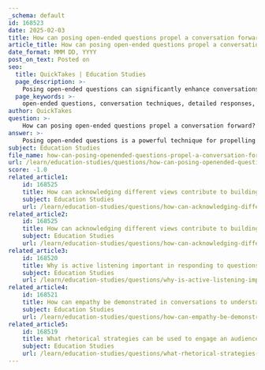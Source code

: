 ```yaml
---
_schema: default
id: 168523
date: 2025-02-03
title: How can posing open-ended questions propel a conversation forward?
article_title: How can posing open-ended questions propel a conversation forward?
date_format: MMM DD, YYYY
post_on_text: Posted on
seo:
  title: QuickTakes | Education Studies
  page_description: >-
    Posing open-ended questions can significantly enhance conversations by encouraging detailed responses, fostering the exploration of ideas, promoting engagement, and facilitating empathy and understanding among participants.
  page_keywords: >-
    open-ended questions, conversation techniques, detailed responses, exploration of ideas, engagement, empathy, understanding, reflection, maintaining momentum, dialogue, discussions, communication skills
author: QuickTakes
question: >-
    How can posing open-ended questions propel a conversation forward?
answer: >-
    Posing open-ended questions is a powerful technique for propelling conversations forward for several reasons:\n\n1. **Encourages Detailed Responses**: Open-ended questions require more than a simple "yes" or "no" answer. They invite participants to elaborate on their thoughts, feelings, and experiences. For example, asking "What do you think about this perspective?" encourages the other person to share their insights in depth, which can lead to a richer discussion.\n\n2. **Fosters Exploration of Ideas**: By asking open-ended questions, you create opportunities for exploration and discovery. This can lead to new ideas and connections that may not have been considered initially. For instance, a question like "How do you see this issue affecting our community?" can open up discussions about various impacts and solutions.\n\n3. **Promotes Engagement**: Open-ended questions engage participants actively in the conversation. They signal that you value the other person's opinion and are interested in their perspective. This can enhance mutual respect and encourage a more collaborative dialogue.\n\n4. **Facilitates Empathy and Understanding**: When you ask open-ended questions, you allow others to express their feelings and viewpoints, which can foster empathy. Understanding diverse perspectives is crucial in discussions, especially when disagreements arise. Questions like "Can you share your experience with this topic?" help to build connections and understanding.\n\n5. **Encourages Reflection**: Open-ended questions often prompt participants to reflect on their beliefs and assumptions. This can lead to deeper insights and a willingness to reconsider their positions. For example, asking "What led you to that conclusion?" encourages the other person to think critically about their reasoning.\n\n6. **Maintains Momentum in Conversations**: By continuously posing open-ended questions, you keep the conversation flowing. This prevents it from stagnating and encourages ongoing dialogue. For instance, following up on a point made by someone with "What implications do you think this has for our future discussions?" can keep the conversation dynamic.\n\nIn summary, open-ended questions are essential tools in discussions and debates. They not only propel conversations forward but also enhance understanding, engagement, and collaboration among participants. By using these questions effectively, you can create a more meaningful and productive dialogue.
subject: Education Studies
file_name: how-can-posing-openended-questions-propel-a-conversation-forward.md
url: /learn/education-studies/questions/how-can-posing-openended-questions-propel-a-conversation-forward
score: -1.0
related_article1:
    id: 168525
    title: How can acknowledging different views contribute to building consensus in discussions?
    subject: Education Studies
    url: /learn/education-studies/questions/how-can-acknowledging-different-views-contribute-to-building-consensus-in-discussions
related_article2:
    id: 168525
    title: How can acknowledging different views contribute to building consensus in discussions?
    subject: Education Studies
    url: /learn/education-studies/questions/how-can-acknowledging-different-views-contribute-to-building-consensus-in-discussions
related_article3:
    id: 168520
    title: Why is active listening important in responding to questions during discussions?
    subject: Education Studies
    url: /learn/education-studies/questions/why-is-active-listening-important-in-responding-to-questions-during-discussions
related_article4:
    id: 168521
    title: How can empathy be demonstrated in conversations to understand diverse perspectives?
    subject: Education Studies
    url: /learn/education-studies/questions/how-can-empathy-be-demonstrated-in-conversations-to-understand-diverse-perspectives
related_article5:
    id: 168519
    title: What rhetorical strategies can be used to engage an audience effectively?
    subject: Education Studies
    url: /learn/education-studies/questions/what-rhetorical-strategies-can-be-used-to-engage-an-audience-effectively
---
```


&nbsp;